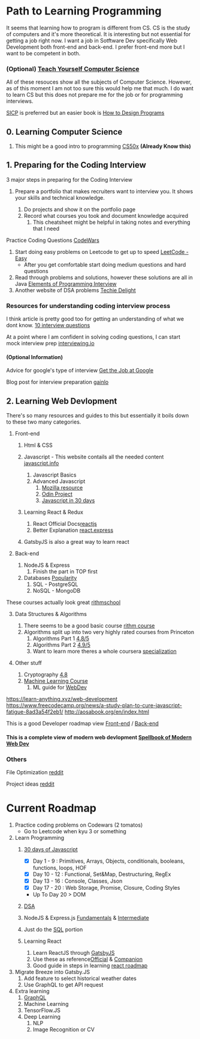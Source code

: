 # Path to Learning Programming
It seems that learning how to program is different from CS. CS is the study of computers and it's more theoretical. It is interesting but not essential for getting a job right now.
I want a job in Sotftware Dev specifically Web Development both front-end and back-end. I prefer front-end more but I want to be competent in both.

### (Optional) [Teach Yourself Computer Science](https://teachyourselfcs.com/#programming)
All of these resouces show all the subjects of Computer Science.
However, as of this moment I am not too sure this would help me that much. I do want to learn CS but this does not prepare me for the job or for programming interviews.

[SICP](http://sarabander.github.io/sicp/html/index.xhtml) is preferred but an easier book is [How to Design Programs](https://htdp.org/2018-01-06/Book/)

## 0. Learning Computer Science
1. This might be a good intro to programming [CS50x](https://cs50.harvard.edu/x/2020/syllabus/)
<strong>(Already Know this)</strong>

## 1. Preparing for the Coding Interview
3 major steps in preparing for the Coding Interview

1. Prepare a portfolio that makes recruiters want to interview you. It shows your skills and technical knowledge.

    1. Do projects and show it on the portfolio page
    2. Record what courses you took and document knowledge acquired
        1. This cheatsheet might be helpful in taking notes and everything that I need

Practice Coding Questions [CodeWars](https://www.codewars.com/?language=javascript)
1. Start doing easy problems on Leetcode to get up to speed [LeetCode - Easy](https://leetcode.com/problemset/top-interview-questions/?difficulty=Easy)
    * After you get comfortable start doing medium questions and hard questions
2. Read through problems and solutions, however these solutions are all in Java [Elements of Programming Interview](http://120.107.155.180/download/%E7%89%A9%E4%BB%B6%E5%B0%8E%E5%90%91%E7%A8%8B%E5%BC%8F%E8%A8%AD%E8%A8%88/J2SE/Elements%20of%20Programming%20Interviews%20in%20Java_The%20Insiders'%20Guide.pdf)
3. Another website of DSA problems [Techie Delight](https://www.techiedelight.com/list-of-problems/)


### Resources for understanding coding interview process
I think article is pretty good too for getting an understanding of what we dont know.
[10 interview questions](https://medium.com/javascript-scene/10-interview-questions-every-javascript-developer-should-know-6fa6bdf5ad95)

At a point where I am confident in solving coding questions, I can start mock interview prep [interviewing.io](https://interviewing.io/)

#### (Optional Information)
Advice for google's type of interview [Get the Job at Google](http://steve-yegge.blogspot.com/2008/03/get-that-job-at-google.html)

Blog post for interview preparation [gainlo](http://blog.gainlo.co/?utm_source=Gainlo&utm_medium=button-hl&utm_campaign=Gainlo)



## 2. Learning Web Devlopment

There's so many resources and guides to this but essentially it boils down to these two many categories.

1. Front-end
    1. Html & CSS
    2. Javascript - This website contails all the needed content [javascript.info](https://javascript.info/)
        1. Javascript Basics
        2. Advanced Javascript
            1. [Mozilla resource](https://developer.mozilla.org/en-US/docs/Web/JavaScript/Inheritance_and_the_prototype_chain)
            2. [Odin Project](https://www.theodinproject.com/dashboard)
            3. [Javascript in 30 days](https://github.com/Asabeneh/30DaysOfJavaScript)
    3. Learning React & Redux
        1. React Official Docs[reactjs](https://reactjs.org/docs/introducing-jsx.html)
        2. Better Explanation [react.express](http://www.react.express/)


    4. GatsbyJS is also a great way to learn react

2. Back-end
    1. NodeJS & Express
        1. Finish the part in TOP first
    2. Databases [Popularity](https://scalegrid.io/blog/2019-database-trends-sql-vs-nosql-top-databases-single-vs-multiple-database-use/)
        1. SQL - PostgreSQL
        2. NoSQL - MongoDB


These courses actually look great [rithmschool](https://www.rithmschool.com/courses#jsfundamentals)

3. Data Structures & Algorithms
    1. There seems to be a good basic course [rithm course](https://www.rithmschool.com/courses/javascript-computer-science-fundamentals)
    2. Algorithms split up into two very highly rated courses from Princeton
        1. Algorithms Part 1 [4.8/5](https://www.coursera.org/learn/algorithms-part1)
        2. Algorithms Part 2 [4.9/5](https://www.coursera.org/learn/algorithms-part2)
        3. Want to learn more theres a whole coursera [specialization](https://ww.coursera.org/specializations/algorithms)

4. Other stuff
    1. Cryptography [4.8](https://www.coursera.org/learn/crypto#syllabus)
    2. [Machine Learning Course](https://www.coursera.org/learn/machine-learning/home/welcome)
        1. ML guide for [WebDev](https://www.robinwieruch.de/machine-learning-javascript-web-developers)

https://learn-anything.xyz/web-development
https://www.freecodecamp.org/news/a-study-plan-to-cure-javascript-fatigue-8ad3a54f2eb1/
http://aosabook.org/en/index.html

This is a good Developer roadmap view [Front-end](https://roadmap.sh/frontend) / [Back-end](https://roadmap.sh/backend)

#### This is a complete view of modern web devlopment [Spellbook of Modern Web Dev](https://github.com/dexteryy/spellbook-of-modern-webdev#css-features)

### Others

File Optimization [reddit](https://www.reddit.com/r/webdev/wiki/optimization)

Project ideas [reddit](https://github.com/tuvtran/project-based-learning#javascript)

# Current Roadmap
1. Practice coding problems on Codewars (2 tomatos)
    * Go to Leetcode when kyu 3 or something
2. Learn Programming
    1. [30 days of Javascript](https://github.com/Asabeneh/30DaysOfJavaScript)

        - [x] Day 1 - 9 : Primitives, Arrays, Objects, conditionals, booleans, functions, loops, HOF
        - [x] Day 10 - 12 : Functional, Set&Map, Destructuring, RegEx
        - [x] Day 13 - 16 : Console, Classes, Json
        - [x] Day 17 - 20 : Web Storage, Promise, Closure, Coding Styles
        * Up To Day 20 > DOM

    2. [DSA](https://www.rithmschool.com/courses/javascript-computer-science-fundamentals)
    3. NodeJS & Express.js [Fundamentals](https://www.rithmschool.com/courses/node-express-fundamentals) & [Intermediate](https://www.rithmschool.com/courses/intermediate-node-express)
    4. Just do the [SQL](https://www.rithmschool.com/courses/flask-fundamentals) portion
    5. Learning React 
        1. Learn ReactJS through [GatsbyJS](https://www.gatsbyjs.org/tutorial/part-four/)
        2. Use these as reference[Official](https://reactjs.org/docs/introducing-jsx.html) & [Companion](http://www.react.express/modern_javascript)
        3. Good guide in steps in learning [react roadmap](https://www.freecodecamp.org/news/learning-react-roadmap-from-scratch-to-advanced-bff7735531b6/)
3. Migrate Breeze into Gatsby.JS
    1. Add feature to select historical weather dates
    2. Use GraphQL to get API request
4. Extra learning
    1. [GraphQL](https://www.howtographql.com/basics/2-core-concepts/)
    2. Machine Learning 
    3. TensorFlow.JS
    4. Deep Learning
        1. NLP
        2. Image Recognition or CV